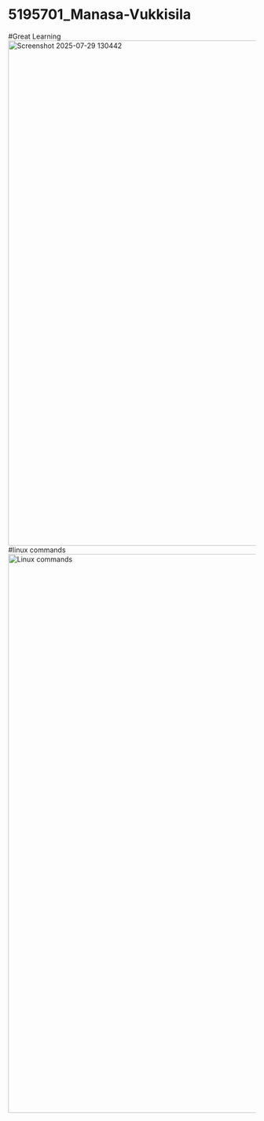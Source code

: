 # 5195701_Manasa-Vukkisila
#Great Learning
<img width="1891" height="1026" alt="Screenshot 2025-07-29 130442" src="https://github.com/user-attachments/assets/0fbaaaa3-44d2-4333-8874-6e9eee86acab" />
#linux commands
<img width="1919" height="1135" alt="Linux commands" src="https://github.com/user-attachments/assets/e011d76a-0a39-4918-90a0-f1703f385de5" />
